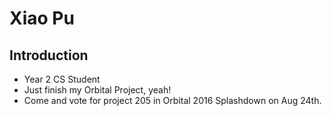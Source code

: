 # Xiao Pu
## Introduction
* Year 2 CS Student
* Just finish my Orbital Project, yeah!
* Come and vote for project 205 in Orbital 2016 Splashdown on Aug 24th.
